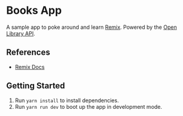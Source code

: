 # Books App

A sample app to poke around and learn [Remix](https://remix.run/). Powered by the [Open Library API](https://openlibrary.org/developers/api).

## References

- [Remix Docs](https://remix.run/docs)

## Getting Started

1. Run `yarn install` to install dependencies.
2. Run `yarn run dev` to boot up the app in development mode.
